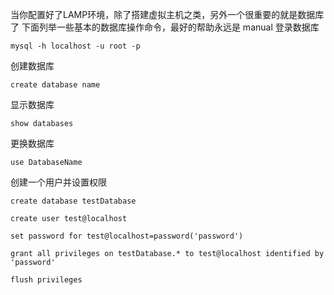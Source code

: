 当你配置好了LAMP环境，除了搭建虚拟主机之类，另外一个很重要的就是数据库了
下面列举一些基本的数据库操作命令，最好的帮助永远是 manual
登录数据库

    mysql -h localhost -u root -p
创建数据库

    create database name

显示数据库

    show databases

更换数据库

    use DatabaseName

创建一个用户并设置权限

    create database testDatabase

    create user test@localhost

    set password for test@localhost=password('password')

    grant all privileges on testDatabase.* to test@localhost identified by 'password'

    flush privileges
